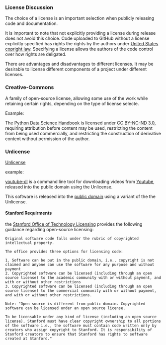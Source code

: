 ### License Discussion

The choice of a license is an important selection when publicly releasing code and documentation.

It is important to note that not explicitly providing a license during release does not avoid this choice. Code uploaded to GitHub without a license explicitly specified has rights the rights by the authors under [United States copright law](https://www.uspto.gov/ip-policy/copyright-policy/copyright-basics).
Specifying a license allows the authors of the code control over how rights are deligated.

There are advantages and disadvantages to different licenses.
It may be desirable to license different components of a project under different licenses.

### Creative-Commons

A family of open-source license, allowing some use of the work while retaining certain rights, depending on the type of license selecte.

Example: 

The [Python Data Science Handbook](https://jakevdp.github.io/PythonDataScienceHandbook/)
 is licensed under
[CC BY-NC-ND 3.0](https://creativecommons.org/licenses/by-nc-nd/3.0/us/legalcode),
requiring attribution before content may be used, restricting the content from being used commercially, and restricting the construction of derivative content without permission of the author.

### Unlicense
[Unlicense]()


example:

[youtube-dl](https://github.com/ytdl-org/youtube-dl) is a command line tool for downloading videos from [Youtube](youtube.com), released into the public domain using the Unlicense.

This software is released into the [public domain](UNLICENSE) using a variant of the the Unlicense.

#### Stanford Requirments

the [Stanford Office of Technology Licensing](https://otl.stanford.edu/software) provides the following guidance regarding open-source licensing:

```
Original software code falls under the rubric of copyrighted intellectual property.

The office provides three options for licensing code:

1. Software can be put in the public domain, i.e., copyright is not claimed and anyone can use the software for any purpose and without payment
2. Copyrighted software can be licensed (including through an open source license) to the academic community with or without payment, and with or without other restrictions
3. Copyrighted software can be licensed (including through an open source license) to the commercial community with or without payment, and with or without other restrictions.

Note: "Open source is different from public domain. Copyrighted software can be licensed under an open source license.

To be licensable under any kind of license (including an open source license), Stanford must have clear copyright ownership to all portions of the software i.e., the software must contain code written only by creators who assign copyright to Stanford. It is responsibility of Stanford creators to ensure that Stanford has rights to software created at Stanford."
```